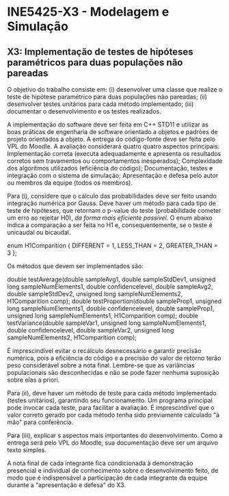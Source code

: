 # INE5425-X3 - Modelagem e Simulação
## X3: Implementação de testes de hipóteses paramétricos para duas populações não pareadas

O objetivo do trabalho consiste em: (i) desenvolver uma classe que realize o teste de hipótese paramétrico para duas populações não pareadas; (ii) desenvolver testes unitários para cada método implementado; (iii) documentar o desenvolvimento e os testes realizados.

A implementação do software deve ser feita em C++ STD11 e utilizar as boas práticas de engenharia de software orientado a objetos e padrões de projeto orientados a objeto. A entrega do código-fonte deve ser feita pelo VPL do Moodle. A avaliação considerará quatro quatro aspectos principais: Implementação correta (executa adequadamente e apresenta os resultados corretos sem travamentos ou comportamentos inesperados); Complexidade dos algoritmos utilizados (eficiência do código); Documentação, testes e integração com o sistema de simulação; Apresentação e defesa pelo autor ou membros da equipe (todos os membros).

Para (i), considere que o cálculo das probabilidades deve ser feito usando integração numérica por Gauss. Deve haver um método para cada tipo de teste de hipóteses, que retornam o p-value do teste (probabilidade cometer um erro ao rejeitar H0), *da forma mais eficiente possível*. O enum abaixo indica a comparação a ser feita no H1 e, consequentemente, se o teste é unicaudal ou bicaudal. 

enum H1Comparition {
DIFFERENT = 1,
LESS_THAN = 2,
GREATER_THAN = 3
};

Os métodos que devem ser implementados são: 

double testAverage(double sampleAvg1, double sampleStdDev1, unsigned long sampleNumElements1, double confidencelevel, double sampleAvg2, double sampleStdDev2, unsigned long sampleNumElements2, H1Comparition comp);
double testProportion(double sampleProp1, unsigned long sampleNumElements1, double confidencelevel, double sampleProp1, unsigned long sampleNumElements1, H1Comparition comp);
double testVariance(double sampleVar1, unsigned long sampleNumElements1, double confidencelevel, double sampleVar2, unsigned long sampleNumElements2, H1Comparition comp);

É imprescindível evitar o recálculo desnecessário e garantir precisão numérica, pois a eficiência do código e a precisão do valor de retorno terão peso considerável sobre a nota final. Lembre-se que as variâncias populacionais são desconhecidas e não se pode fazer nenhuma suposição sobre elas a priori.

Para (ii), deve haver um método de teste para cada método implementado (testes unitários), garantindo seu funcionamento. Um programa principal pode invocar cada teste, para facilitar a avaliação. É imprescindível que o valor correto gerado por cada método tenha sido previamente calculado "à mão" para conferência. 

Para (iii), explicar s aspectos mais importantes do desenvolvimento. Como a entrega será pelo VPL do Moodle, sua documentação deve ser um arquivo texto simples.

A nota final de cada integrante fica condicionada à demonstração presencial e individual de conhecimento sobre o desenvolvimento feito, de modo que é indispensável a participação de cada integrante da equipe durante a "apresentação e defesa" do X3. 
